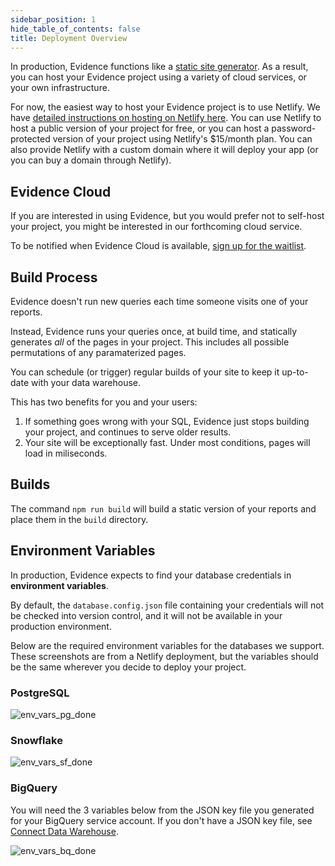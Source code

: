```yaml
---
sidebar_position: 1
hide_table_of_contents: false
title: Deployment Overview
---
```



In production, Evidence functions like a [static site generator](https://www.netlify.com/blog/2020/04/14/what-is-a-static-site-generator-and-3-ways-to-find-the-best-one/). As a result, you can host your Evidence project using a variety of cloud services, or your own infrastructure.

For now, the easiest way to host your Evidence project is to use Netlify. We have [detailed instructions on hosting on Netlify here](netlify). You can use Netlify to host a public version of your project for free, or you can host a password-protected version of your project using Netlify's $15/month plan. You can also provide Netlify with a custom domain where it will deploy your app (or you can buy a domain through Netlify).

## Evidence Cloud 

If you are interested in using Evidence, but you would prefer not to self-host your project, you might be interested in our forthcoming cloud service.

To be notified when Evidence Cloud is available, [sign up for the waitlist](https://du3tapwtcbi.typeform.com/to/kwp7ZD3q). 


## Build Process  

Evidence doesn't run new queries each time someone visits one of your reports. 

Instead, Evidence runs your queries once, at build time, and statically generates *all* of the pages in your project. This includes all possible permutations of any paramaterized pages. 

You can schedule (or trigger) regular builds of your site to keep it up-to-date with your data warehouse. 

This has two benefits for you and your users: 

1. If something goes wrong with your SQL, Evidence just stops building your project, and continues to serve older results. 
2. Your site will be exceptionally fast. Under most conditions, pages will load in miliseconds. 

## Builds 

The command `npm run build` will build a static version of your reports and place them in the `build` directory. 

## Environment Variables 

In production, Evidence expects to find your database credentials in **environment variables**. 

By default, the `database.config.json` file containing your credentials will not be checked into version control, and it will not be available in your production environment. 

Below are the required environment variables for the databases we support. These screenshots are from a Netlify deployment, but the variables should be the same wherever you decide to deploy your project.

### PostgreSQL
![env_vars_pg_done](/img/env_vars_pg_done.png)

### Snowflake
![env_vars_sf_done](/img/env_vars_sf_done.png)

### BigQuery
You will need the 3 variables below from the JSON key file you generated for your BigQuery service account. If you don't have a JSON key file, see [Connect Data Warehouse](/getting-started/connect-data-warehouse#bigquery).

![env_vars_bq_done](/img/env_vars_bq_done.png)

